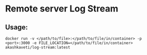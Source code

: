 # Remote server Log Stream

## Usage:

`docker run -v </path/to/file>:</path/to/file/in/container> -p <port>:3000 -e FILE_LOCATION=</path/to/file/in/container> akashkaveti/log-stream:latest`